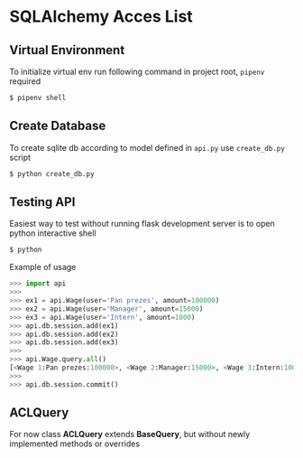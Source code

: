 # SQLAlchemy Acces List

## Virtual Environment
To initialize virtual env run following command in project root, `pipenv` required
```bash
$ pipenv shell
```


## Create Database
To create sqlite db according to model defined in `api.py` use `create_db.py` script
```bash
$ python create_db.py
```


## Testing API 
Easiest way to test without running flask development server is to open python interactive shell
```bash
$ python
```


Example of usage
```python
>>> import api
>>>
>>> ex1 = api.Wage(user='Pan prezes', amount=100000)
>>> ex2 = api.Wage(user='Manager', amount=15000)
>>> ex3 = api.Wage(user='Intern', amount=1000)
>>> api.db.session.add(ex1)
>>> api.db.session.add(ex2)
>>> api.db.session.add(ex3)
>>> 
>>> api.Wage.query.all()
[<Wage 1:Pan prezes:100000>, <Wage 2:Manager:15000>, <Wage 3:Intern:1000>]
>>> 
>>> api.db.session.commit()
```

## ACLQuery
For now class **ACLQuery** extends **BaseQuery**, but without newly implemented methods or overrides